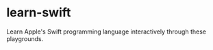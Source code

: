 learn-swift
===========

Learn Apple's Swift programming language interactively through these playgrounds.

